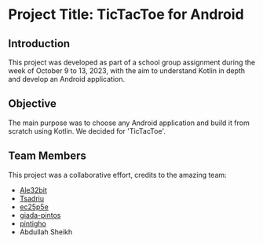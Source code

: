 # Project Title: TicTacToe for Android

## Introduction

This project was developed as part of a school group assignment during the week of October 9 to 13, 2023, with the aim to understand Kotlin in depth and develop an Android application.

## Objective

The main purpose was to choose any Android application and build it from scratch using Kotlin. We decided for 'TicTacToe'.

## Team Members

This project was a collaborative effort, credits to the amazing team:

- [Ale32bit](https://github.com/Ale32bit)
- [Tsadriu](https://github.com/Tsadriu)
- [ec25p5e](https://github.com/ec25p5e)
- [giada-pintos](https://github.com/giada-pintos)
- [pintigho](https://github.com/pintigho)
- Abdullah Sheikh